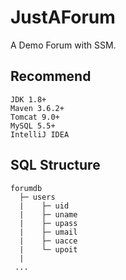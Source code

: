 # JustAForum
 A Demo Forum with SSM.

## Recommend

```
JDK 1.8+
Maven 3.6.2+
Tomcat 9.0+
MySQL 5.5+
IntelliJ IDEA
```

## SQL Structure

```
forumdb
  ├─ users
  |    ├─ uid
  |    ├─ uname
  |    ├─ upass
  |    ├─ umail
  |    ├─ uacce
  |    └─ upoit
  |
 ...
```

